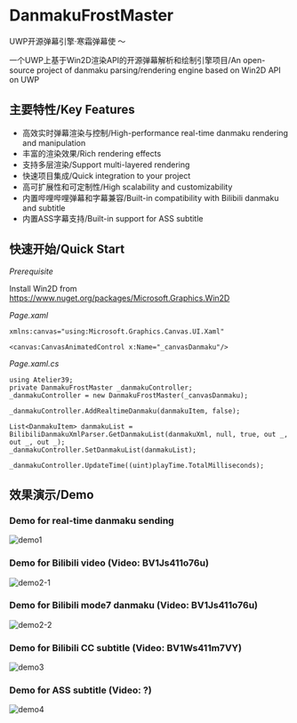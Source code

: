 # DanmakuFrostMaster
UWP开源弹幕引擎·寒霜弹幕使 ～

一个UWP上基于Win2D渲染API的开源弹幕解析和绘制引擎项目/An open-source project of danmaku parsing/rendering engine based on Win2D API on UWP

## 主要特性/Key Features
- 高效实时弹幕渲染与控制/High-performance real-time danmaku rendering and manipulation
- 丰富的渲染效果/Rich rendering effects
- 支持多层渲染/Support multi-layered rendering
- 快速项目集成/Quick integration to your project
- 高可扩展性和可定制性/High scalability and customizability
- 内置哔哩哔哩弹幕和字幕兼容/Built-in compatibility with Bilibili danmaku and subtitle
- 内置ASS字幕支持/Built-in support for ASS subtitle

## 快速开始/Quick Start
*Prerequisite*

Install Win2D from https://www.nuget.org/packages/Microsoft.Graphics.Win2D

*Page.xaml*

`xmlns:canvas="using:Microsoft.Graphics.Canvas.UI.Xaml"`

`<canvas:CanvasAnimatedControl x:Name="_canvasDanmaku"/>`

*Page.xaml.cs*

```
using Atelier39;
private DanmakuFrostMaster _danmakuController;
_danmakuController = new DanmakuFrostMaster(_canvasDanmaku);
```

`_danmakuController.AddRealtimeDanmaku(danmakuItem, false);`

```
List<DanmakuItem> danmakuList = BilibiliDanmakuXmlParser.GetDanmakuList(danmakuXml, null, true, out _, out _, out _);
_danmakuController.SetDanmakuList(danmakuList);
```

`_danmakuController.UpdateTime((uint)playTime.TotalMilliseconds);`

## 效果演示/Demo
### Demo for real-time danmaku sending
![demo1](https://github.com/cotaku/DanmakuFrostMaster/blob/main/DanmakuFrostMasterDemo/DemoScreenshots/demo1.png?raw=true)

### Demo for Bilibili video (Video: BV1Js411o76u)
![demo2-1](https://github.com/cotaku/DanmakuFrostMaster/blob/main/DanmakuFrostMasterDemo/DemoScreenshots/demo2-1.png?raw=true)
### Demo for Bilibili mode7 danmaku (Video: BV1Js411o76u)
![demo2-2](https://github.com/cotaku/DanmakuFrostMaster/blob/main/DanmakuFrostMasterDemo/DemoScreenshots/demo2-2.png?raw=true)

### Demo for Bilibili CC subtitle (Video: BV1Ws411m7VY)
![demo3](https://github.com/cotaku/DanmakuFrostMaster/blob/main/DanmakuFrostMasterDemo/DemoScreenshots/demo3.png?raw=true)

### Demo for ASS subtitle (Video: ?)
![demo4](https://github.com/cotaku/DanmakuFrostMaster/blob/main/DanmakuFrostMasterDemo/DemoScreenshots/demo4.png?raw=true)
